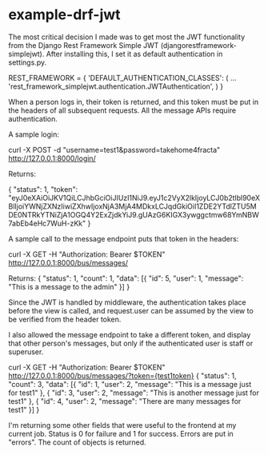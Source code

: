 # example-drf-jwt


The most critical decision I made was to get most the JWT functionality from the
Django Rest Framework Simple JWT (djangorestframework-simplejwt). After installing this,
I set it as default authentication in settings.py.

REST_FRAMEWORK = {
    'DEFAULT_AUTHENTICATION_CLASSES': (
        ...
        'rest_framework_simplejwt.authentication.JWTAuthentication',
    )
}

When a person logs in, their token is returned, and this token must be put in the headers of all
subsequent requests. All the message APIs require authentication.

A sample login:

curl -X POST -d "username=test1&password=takehome4fracta" http://127.0.0.1:8000/login/

Returns:

{
  "status": 1,
  "token": "eyJ0eXAiOiJKV1QiLCJhbGciOiJIUzI1NiJ9.eyJ1c2VyX2lkIjoyLCJ0b2tlbl90eXBlIjoiYWNjZXNzIiwiZXhwIjoxNjA3MjA4MDkxLCJqdGkiOiI1ZDE2YTdlZTU5MDE0NTRkYTNiZjA1OGQ4Y2ExZjdkYiJ9.gUAzG6KIGX3ywggctmw68YmNBW7abEb4eHc7WuH-zKk"
}

A sample call to the message endpoint puts that token in the headers:

curl -X GET -H "Authorization: Bearer $TOKEN"  http://127.0.0.1:8000/bus/messages/

Returns:
{
  "status": 1,
  "count": 1,
  "data": [{
    "id": 5,
    "user": 1,
    "message": "This is a  message to the admin"
  }]
}


Since the JWT is handled by middleware, the authentication takes place before the view is called,
and request.user can be assumed by the view to be verified from the header token.

I also allowed the message endpoint to take a different token, and display that other person's
messages, but only if the authenticated user is staff or superuser.

curl -X GET -H "Authorization: Bearer $TOKEN"  http://127.0.0.1:8000/bus/messages/?token={test1token}
{
  "status": 1,
  "count": 3,
  "data": [{
    "id": 1,
    "user": 2,
    "message": "This is a message just for test1"
  }, {
    "id": 3,
    "user": 2,
    "message": "This is another message just for test1"
  }, {
    "id": 4,
    "user": 2,
    "message": "There are many messages for test1"
  }]
}

I'm returning some other fields that were useful to the frontend at my current job.
Status is 0 for failure and 1 for success. Errors are put in "errors". The count of objects is
returned.
